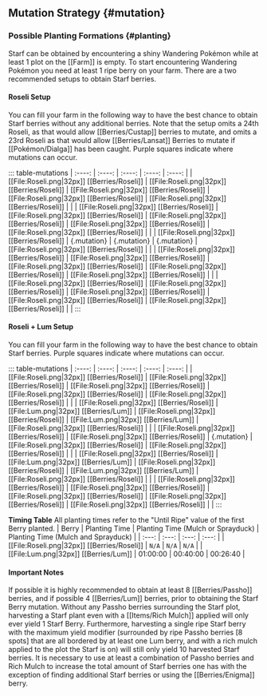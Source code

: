 ## Mutation Strategy {#mutation}

### Possible Planting Formations {#planting}

Starf can be obtained by encountering a shiny Wandering Pokémon while at least 1 plot on the [[Farm]] is empty. To start encountering Wandering Pokémon you need at least 1 ripe berry on your farm. There are a two recommended setups to obtain Starf berries.

#### Roseli Setup
You can fill your farm in the following way to have the best chance to obtain Starf berries without any additional berries. Note that the setup omits a 24th Roseli, as that would allow [[Berries/Custap]] berries to mutate, and omits a 23rd Roseli as that would allow [[Berries/Lansat]] Berries to mutate if [[Pokémon/Dialga]] has been caught. Purple squares indicate where mutations can occur.

::: table-mutations
| :----: | :----: | :----: | :----: | :----: |
| [[File:Roseli.png\|32px]] [[Berries/Roseli]] | [[File:Roseli.png\|32px]] [[Berries/Roseli]] | [[File:Roseli.png\|32px]] [[Berries/Roseli]] | [[File:Roseli.png\|32px]] [[Berries/Roseli]] | [[File:Roseli.png\|32px]] [[Berries/Roseli]] | |
| [[File:Roseli.png\|32px]] [[Berries/Roseli]] | [[File:Roseli.png\|32px]] [[Berries/Roseli]] | [[File:Roseli.png\|32px]] [[Berries/Roseli]] | [[File:Roseli.png\|32px]] [[Berries/Roseli]] | [[File:Roseli.png\|32px]] [[Berries/Roseli]] | |
| [[File:Roseli.png\|32px]] [[Berries/Roseli]] | {.mutation} | {.mutation} | {.mutation} | [[File:Roseli.png\|32px]] [[Berries/Roseli]] | |
| [[File:Roseli.png\|32px]] [[Berries/Roseli]] | [[File:Roseli.png\|32px]] [[Berries/Roseli]] | [[File:Roseli.png\|32px]] [[Berries/Roseli]] | [[File:Roseli.png\|32px]] [[Berries/Roseli]] | [[File:Roseli.png\|32px]] [[Berries/Roseli]] | |
| [[File:Roseli.png\|32px]] [[Berries/Roseli]] | [[File:Roseli.png\|32px]] [[Berries/Roseli]] | [[File:Roseli.png\|32px]] [[Berries/Roseli]] | [[File:Roseli.png\|32px]] [[Berries/Roseli]] | [[File:Roseli.png\|32px]] [[Berries/Roseli]] | |
:::

#### Roseli + Lum Setup
You can fill your farm in the following way to have the best chance to obtain Starf berries. Purple squares indicate where mutations can occur.

::: table-mutations
| :----: | :----: | :----: | :----: | :----: |
| [[File:Roseli.png\|32px]] [[Berries/Roseli]] | [[File:Roseli.png\|32px]] [[Berries/Roseli]] | [[File:Roseli.png\|32px]] [[Berries/Roseli]] | [[File:Roseli.png\|32px]] [[Berries/Roseli]] | [[File:Roseli.png\|32px]] [[Berries/Roseli]] | |
| [[File:Roseli.png\|32px]] [[Berries/Roseli]] | [[File:Lum.png\|32px]] [[Berries/Lum]] | [[File:Roseli.png\|32px]] [[Berries/Roseli]] | [[File:Lum.png\|32px]] [[Berries/Lum]] | [[File:Roseli.png\|32px]] [[Berries/Roseli]] | |
| [[File:Roseli.png\|32px]] [[Berries/Roseli]] | [[File:Roseli.png\|32px]] [[Berries/Roseli]] | {.mutation} | [[File:Roseli.png\|32px]] [[Berries/Roseli]] | [[File:Roseli.png\|32px]] [[Berries/Roseli]] | |
| [[File:Roseli.png\|32px]] [[Berries/Roseli]] | [[File:Lum.png\|32px]] [[Berries/Lum]] | [[File:Roseli.png\|32px]] [[Berries/Roseli]] | [[File:Lum.png\|32px]] [[Berries/Lum]] | [[File:Roseli.png\|32px]] [[Berries/Roseli]] | |
| [[File:Roseli.png\|32px]] [[Berries/Roseli]] | [[File:Roseli.png\|32px]] [[Berries/Roseli]] | [[File:Roseli.png\|32px]] [[Berries/Roseli]] | [[File:Roseli.png\|32px]] [[Berries/Roseli]] | [[File:Roseli.png\|32px]] [[Berries/Roseli]] | |
:::

**Timing Table**
All planting times refer to the "Until Ripe" value of the first Berry planted.
| Berry                                         | Planting Time | Planting Time (Mulch or Sprayduck)    | Planting Time (Mulch and Sprayduck)   |
| :---:                                         | :---:         | :---:                                 | :---:                                 |
| [[File:Roseli.png\|32px]] [[Berries/Roseli]]  | `N/A`         | `N/A`                                 | `N/A`                                 |
| [[File:Lum.png\|32px]] [[Berries/Lum]]        | 01:00:00      | 00:40:00                              | 00:26:40                              |

#### Important Notes
If possible it is highly recommended to obtain at least 8 [[Berries/Passho]] berries, and if possible 4 [[Berries/Lum]] berries, prior to obtaining the Starf Berry mutation. Without any Passho berries surrounding the Starf plot, harvesting a Starf plant even with a [[Items/Rich Mulch]] applied will only ever yield 1 Starf Berry. Furthermore, harvesting a single ripe Starf berry with the maximum yield modifier (surrounded by ripe Passho berries [8 spots] that are all bordered by at least one Lum berry, and with a rich mulch applied to the plot the Starf is on) will still only yield 10 harvested Starf berries. It is necessary to use at least a combination of Passho berries and Rich Mulch to increase the total amount of Starf berries one has with the exception of finding additional Starf berries or using the [[Berries/Enigma]] berry.